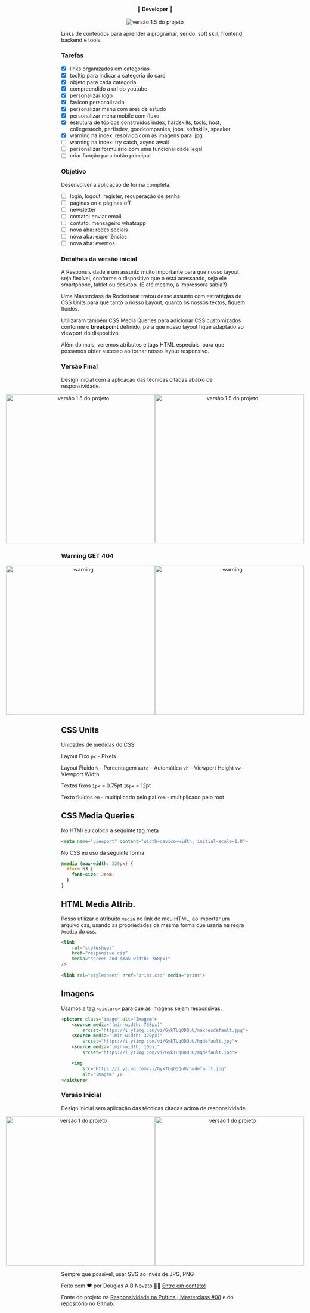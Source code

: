 <h4 align="center"> 
	🚧 Developer 🚀
</h4>

<p align="center" style="display: flex; align-items: flex-start; justify-content: center;">
  <img alt="versão 1.5 do projeto" title="#developer" src="./.github/tela-5.jpg">
</p> 

Links de conteúdos para aprender a programar, sendo: soft skill, frontend, backend e tools.

### Tarefas

- [x] links organizados em categorias
- [x] tooltip para indicar a categoria do card
- [x] objeto para cada categoria
- [x] compreendido a url do youtube
- [x] personalizar logo
- [x] favicon personalizado
- [x] personalizar menu com área de estudo
- [x] personalizar menu mobile com fluxo 
- [x] estrutura de tópicos construídos index, hardskills, tools, host, collegestech, perfisdev, goodcompanies, jobs, softskills, speaker
- [x] warning na index: resolvido com as imagens para .jpg
- [ ] warning na index: try catch, async await 
- [ ] personalizar formulário com uma funcionalidade legal
- [ ] criar função para botão principal

### Objetivo

Desenvolver a aplicação de forma completa.

- [ ] login, logout, register, recuperação de senha
- [ ] páginas on e páginas off
- [ ] newsletter
- [ ] contato: enviar email
- [ ] contato: mensageiro whatsapp
- [ ] nova aba: redes sociais
- [ ] nova aba: experiências
- [ ] nova aba: eventos

### Detalhes da versão inicial

A Responsividade é um assunto muito importante para que nosso layout seja flexível, conforme o dispositivo que o está acessando, seja ele smartphone, tablet ou desktop. (E até mesmo, a impressora sabia?)

Uma Masterclass da Rocketseat tratou desse assunto com estratégias de CSS Units para que tanto o nosso Layout, quanto os nossos textos, fiquem fluidos. 

Utilizaram também CSS Media Queries para adicionar CSS customizados conforme o **breakpoint** definido, para que nosso layout fique adaptado ao viewport do dispositivo. 

Além do mais, veremos atributos e tags HTML especiais, para que possamos obter sucesso ao tornar nosso layout responsivo.

### Versão Final

Design inicial com a aplicação das técnicas citadas abaixo de responsividade.

<p align="center" style="display: flex; align-items: flex-start; justify-content: center;">
  <img alt="versão 1.5 do projeto" title="#developer" src="./.github/tela-5.jpg" width="400px">
  <img alt="versão 1.5 do projeto" title="#developer" src="./.github/tela-6.jpg" height="400px">
</p> 

### Warning GET 404

<p align="center" style="display: flex; align-items: flex-start; justify-content: center;">
  <img alt="warning" title="#warning" src="./.github/warning-get-404.jpg" width="400px"> 
  <img alt="warning" title="#warning" src="./files/images/oops-404-error.jpg" width="400px"> 
</p> 

## CSS Units

Unidades de medidas do CSS

Layout Fixo
`px` - Pixels

Layout Fluido
`%` - Porcentagem
`auto` - Automática
`vh` - Viewport Height
`vw` - Viewport Width

Textos fixos
`1px` = 0.75pt
`16px` = 12pt

Texto fluidos
`em` - multiplicado pelo pai 
`rem` - multiplicado pelo root

## CSS Media Queries 

No HTMl eu coloco a seguinte tag meta

```html
<meta name="viewport" content="width=device-width, initial-scale=1.0">
```

No CSS eu uso da seguinte forma

```css
@media (max-width: 320px) {
  #form h3 {
    font-size: 2rem;
  }
}
```

## HTML Media Attrib.

Posso utilizar o atribuito `media` no link do meu HTML, ao importar um arquivo css, usando as propriedades da mesma forma que usaria na regra `@media` do css.

```html
<link 
    rel="stylesheet"
    href="responsive.css" 
    media="screen and (max-width: 768px)"
/>

<link rel="stylesheet" href="print.css" media="print">
```

## Imagens

Usamos a tag `<picture>` para que as imagens sejam responsivas.

```html
<picture class="image" alt="Imagem">
    <source media="(min-width: 768px)" 
        srcset="https://i.ytimg.com/vi/GykTLqODQuU/maxresdefault.jpg">
    <source media="(min-width: 320px)" 
        srcset="https://i.ytimg.com/vi/GykTLqODQuU/hqdefault.jpg">
    <source media="(min-width: 10px)" 
        srcset="https://i.ytimg.com/vi/GykTLqODQuU/mqdefault.jpg">

    <img 
        src="https://i.ytimg.com/vi/GykTLqODQuU/hqdefault.jpg" 
        alt="Imagem" />
</picture>
```

### Versão Inicial

Design inicial sem aplicação das técnicas citadas acima de responsividade.

<p align="center" style="display: flex; align-items: flex-start; justify-content: center;">
  <img alt="versão 1 do projeto" title="#developer" src="./.github/tela-3.jpg" width="400px">
  <img alt="versão 1 do projeto" title="#developer" src="./.github/tela-4.jpg" height="400px">
</p> 

Sempre que possível, usar SVG ao invés de JPG, PNG 

Feito com ❤️ por Douglas A B Novato 👋🏽 [Entre em contato!](https://www.linkedin.com/in/douglasabnovato/)
 
Fonte do projeto na [Responsividade na Prática | Masterclass #08](https://www.youtube.com/watch?v=H91DhKPjhPk) e do repositório no [Github](https://github.com/rocketseat-content/youtube-masterclass-responsividade).
